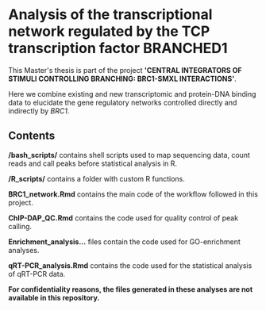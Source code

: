 # Analysis of the transcriptional network regulated by the TCP transcription factor BRANCHED1

This Master's thesis is part of the project **'CENTRAL INTEGRATORS OF STIMULI CONTROLLING BRANCHING: BRC1-SMXL INTERACTIONS'**.

Here we combine existing and new transcriptomic and protein-DNA binding data to elucidate the gene regulatory networks controlled directly and indirectly by *BRC1*.


## Contents

**/bash_scripts/** contains shell scripts used to map sequencing data, count reads and call peaks before statistical analysis in R.

**/R_scripts/** contains a folder with custom R functions.

**BRC1_network.Rmd** contains the main code of the workflow followed in this project.

**ChIP-DAP_QC.Rmd** contains the code used for quality control of peak calling.

**Enrichment_analysis...** files contain the code used for GO-enrichment analyses.

**qRT-PCR_analysis.Rmd** contains the code used for the statistical analysis of qRT-PCR data.


**For confidentiality reasons, the files generated in these analyses are not available in this repository.**